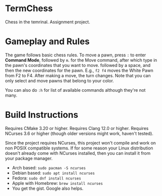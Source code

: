# TermChess
Chess in the temrinal.
Assignment project.

# Gameplay and Rules
The game follows basic chess rules.
To move a pawn, press ```:``` to enter **Command Mode**, followed by ```m```.
for the Move command, after which type in the pawn's coordinates that you want to move.
followed by a space, and then the new coordinates for the pawn.
E.g., ```f2 f4``` moves the White Pawn from F2 to F4.
After making a move, the turn changes.
Note that you can only select and move pawns that belong to your color.

You can also do ```:h``` for list of available commands although they're not many.

# Build Instructions
Requires CMake 3.20 or higher.
Requires Clang 12.0 or higher.
Requires NCurses 3.6 or higher (though older versions might work, haven't tested).

Since the project requires NCurses, this project won't compile and work on non POSIX compatible systems.
If for some reason your Linux distribution doesn't already come with NCurses installed, then you can install it from your package manager.
- Arch based: ``` sudo pacman -S ncurses ```
- Debian based: ```sudo apt install ncurses```
- Fedora: ```sudo dnf install ncurses```
- Apple with Homebrew: ```brew install ncurses```
- You get the gist. Google also helps.

